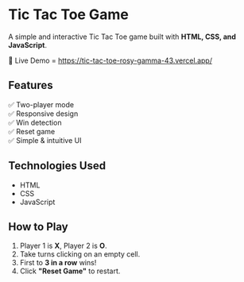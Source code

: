 # Tic Tac Toe Game  

A simple and interactive Tic Tac Toe game built with **HTML, CSS, and JavaScript**.  

🔗 Live Demo =    https://tic-tac-toe-rosy-gamma-43.vercel.app/

## Features  
✅ Two-player mode  
✅ Responsive design  
✅ Win detection  
✅ Reset game  
✅ Simple & intuitive UI  

## Technologies Used  
- HTML 
- CSS  
- JavaScript  

## How to Play  
1. Player 1 is **X**, Player 2 is **O**.  
2. Take turns clicking on an empty cell.  
3. First to **3 in a row** wins!  
4. Click **"Reset Game"** to restart. 
